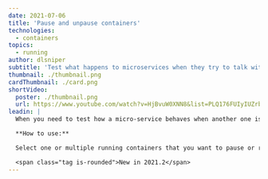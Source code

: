 ```yaml
---
date: 2021-07-06
title: 'Pause and unpause containers'
technologies:
  - containers
topics:
  - running
author: dlsniper
subtitle: 'Test what happens to microservices when they try to talk with an unavailable service'
thumbnail: ./thumbnail.png
cardThumbnail: ./card.png
shortVideo:
  poster: ./thumbnail.png
  url: https://www.youtube.com/watch?v=HjBvuW0XNN8&list=PLQ176FUIyIUZrbrlz4AY1V8VzBJKZyVlW&index=98
leadin: |
  When you need to test how a micro-service behaves when another one is unavailable, use the pause feature. Then resume it without the hassle of starting the container from scratch.

  **How to use:**

  Select one or multiple running containers that you want to pause or resume, then click on the **Pause** or **Resume** button in the **Services** window.

  <span class="tag is-rounded">New in 2021.2</span>
---
```


